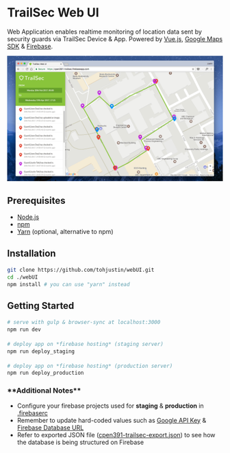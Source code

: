 # TrailSec Web UI

Web Application enables realtime monitoring of location data sent by security guards via TrailSec Device & App. Powered by [Vue.js](https://vuejs.org/), [Google Maps SDK](https://www.npmjs.com/package/google-maps) & [Firebase](https://firebase.google.com/).

<p align="center">
  <img src="https://raw.githubusercontent.com/TrailSec/TrailSec-WebUI/master/readme/screenshot.png">
</p>

## Prerequisites

- [Node.js](https://nodejs.org/en/download/)
- [npm](https://docs.npmjs.com/getting-started/installing-node)
- [Yarn](https://yarnpkg.com/en/docs/install#mac-tab) (optional, alternative to npm)

## Installation

``` bash
git clone https://github.com/tohjustin/webUI.git
cd ./webUI
npm install # you can use "yarn" instead
```

## Getting Started

``` bash
# serve with gulp & browser-sync at localhost:3000
npm run dev

# deploy app on *firebase hosting* (staging server)
npm run deploy_staging

# deploy app on *firebase hosting* (production server)
npm run deploy_production
```
### **\*\*Additional Notes\*\***
- Configure your firebase projects used for **staging** & **production** in [.firebaserc](https://github.com/TrailSec/TrailSec-WebUI/blob/master/.firebaserc)
- Remember to update hard-coded values such as [Google API Key](https://github.com/TrailSec/TrailSec-WebUI/blob/master/app/js/google-maps-helper.js#L13-14) & [Firebase Database URL](https://github.com/TrailSec/TrailSec-WebUI/blob/master/app/js/app.js#L150-L151)
- Refer to exported JSON file ([cpen391-trailsec-export.json](https://github.com/TrailSec/TrailSec-WebUI/blob/master/db/cpen391-trailsec-export.json)) to see how the database is being structured on Firebase
